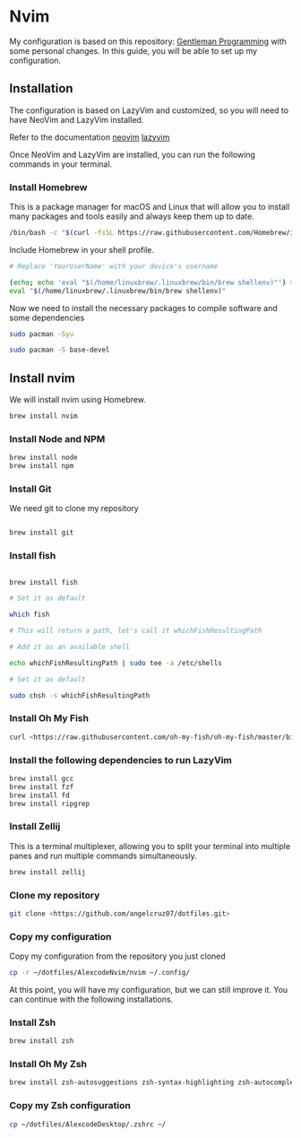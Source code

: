 # Nvim

My configuration is based on this repository:
[Gentleman Programming](https://github.com/Gentleman-Programming/Gentleman.Dots.git)
with some personal changes. In this guide, you will be able to set up my configuration.

## Installation

The configuration is based on LazyVim and customized, so you will need to have NeoVim
and LazyVim installed.

Refer to the documentation [neovim](https://neovim.io) [lazyvim](http://www.lazyvim.org/installation)

Once NeoVim and LazyVim are installed, you can run the following commands in your terminal.

### Install Homebrew

This is a package manager for macOS and Linux that will allow you to install many packages and tools easily and always keep them up to date.

```bash
/bin/bash -c "$(curl -fsSL https://raw.githubusercontent.com/Homebrew/install/HEAD/install.sh)"
```

Include Homebrew in your shell profile.

```bash
# Replace 'YourUserName' with your device's username

(echo; echo 'eval "$(/home/linuxbrew/.linuxbrew/bin/brew shellenv)"') >> /home/YourUserName/.bashrc
eval "$(/home/linuxbrew/.linuxbrew/bin/brew shellenv)"
```

Now we need to install the necessary packages to compile software and some dependencies

```bash
sudo pacman -Syu

sudo pacman -S base-devel
```

## Install nvim

We will install nvim using Homebrew.

```bash
brew install nvim
```

### Install Node and NPM

```bash
brew install node
brew install npm
```

### Install Git

We need git to clone my repository

```bash

brew install git
```

### Install fish

```bash

brew install fish

# Set it as default

which fish

# This will return a path, let's call it whichFishResultingPath

# Add it as an available shell

echo whichFishResultingPath | sudo tee -a /etc/shells

# Set it as default

sudo chsh -s whichFishResultingPath
```

### Install Oh My Fish

```bash
curl <https://raw.githubusercontent.com/oh-my-fish/oh-my-fish/master/bin/install> | fish
```

### Install the following dependencies to run LazyVim

```bash
brew install gcc
brew install fzf
brew install fd
brew install ripgrep
```

### Install Zellij

This is a terminal multiplexer, allowing you to split your terminal
into multiple panes and run multiple commands simultaneously.

```bash
brew install zellij
```

### Clone my repository

```bash
git clone <https://github.com/angelcruz07/dotfiles.git>
```

### Copy my configuration

Copy my configuration from the repository you just cloned

```bash
cp -r ~/dotfiles/AlexcodeNvim/nvim ~/.config/
```

At this point, you will have my configuration, but we can still improve it.
You can continue with the following installations.

### Install Zsh

```bash
brew install zsh
```

### Install Oh My Zsh

```bash
brew install zsh-autosuggestions zsh-syntax-highlighting zsh-autocomplete
```

### Copy my Zsh configuration

```bash
cp ~/dotfiles/AlexcodeDesktop/.zshrc ~/
```
